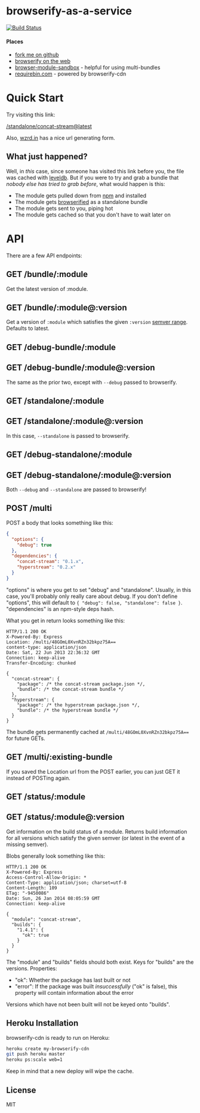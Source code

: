 # browserify-as-a-service

[![Build Status](https://travis-ci.org/jfhbrook/browserify-cdn.png?branch=master)](https://travis-ci.org/jesusabdullah/browserify-cdn)

#### Places

* [fork me on github](https://github.com/jfhbrook/browserify-cdn)
* [browserify on the web](http://browserify.org)
* [browser-module-sandbox](https://github.com/maxogden/browser-module-sandbox) - helpful for using multi-bundles
* [requirebin.com](http://requirebin.com) - powered by browserify-cdn

# Quick Start

Try visiting this link:

[/standalone/concat-stream@latest](https://wzrd.in/standalone/concat-stream@latest)

Also, [wzrd.in](https://wzrd.in) has a nice url generating form.

## What just happened?

Well, in *this* case, since someone has visited this link before you,
the file was cached with [leveldb](https://github.com/rvagg/node-levelup).
But if you were to try and grab a bundle that
*nobody else has tried to grab before*, what would happen is this:

* The module gets pulled down from [npm](http://npmjs.org) and installed
* The module gets [browserified](http://browserify.org) as a standalone bundle
* The module gets sent to you, piping hot
* The module gets cached so that you don't have to wait later on

# API

There are a few API endpoints:

## GET /bundle/:module

Get the latest version of :module.

## GET /bundle/:module@:version

Get a version of `:module` which satisfies the given `:version`
[semver range](https://github.com/isaacs/node-semver#ranges). Defaults to latest.

## GET /debug-bundle/:module
## GET /debug-bundle/:module@:version

The same as the prior two, except with `--debug` passed to browserify.

## GET /standalone/:module
## GET /standalone/:module@:version

In this case, `--standalone` is passed to browserify.

## GET /debug-standalone/:module
## GET /debug-standalone/:module@:version

Both `--debug` and `--standalone` are passed to browserify!

## POST /multi

POST a body that looks something like this:

```json
{
  "options": {
    "debug": true
  },
  "dependencies": {
    "concat-stream": "0.1.x",
    "hyperstream": "0.2.x"
  }
}
```

"options" is where you get to set "debug" and "standalone". Usually, in this
case, you'll probably only really care about debug. If you don't define
"options", this will default to `{ "debug": false, "standalone": false }`.
"dependencies" is an npm-style deps hash.

What you get in return looks something like this:

```
HTTP/1.1 200 OK
X-Powered-By: Express
Location: /multi/48GOmL0XvnRZn32bkpz75A==
content-type: application/json
Date: Sat, 22 Jun 2013 22:36:32 GMT
Connection: keep-alive
Transfer-Encoding: chunked

{
  "concat-stream": {
    "package": /* the concat-stream package.json */,
    "bundle": /* the concat-stream bundle */
  },
  "hyperstream": {
    "package": /* the hyperstream package.json */,
    "bundle": /* the hyperstream bundle */
  }
}
```

The bundle gets permanently cached at `/multi/48GOmL0XvnRZn32bkpz75A==` for
future GETs.

## GET /multi/:existing-bundle

If you saved the Location url from the POST earlier, you can just GET it
instead of POSTing again.

## GET /status/:module
## GET /status/:module@:version

Get information on the build status of a module. Returns build information for
all versions which satisfy the given semver (or latest in the event of a
missing semver).

Blobs generally look something like this:

```
HTTP/1.1 200 OK
X-Powered-By: Express
Access-Control-Allow-Origin: *
Content-Type: application/json; charset=utf-8
Content-Length: 109
ETag: "-9450086"
Date: Sun, 26 Jan 2014 08:05:59 GMT
Connection: keep-alive

{
  "module": "concat-stream",
  "builds": {
    "1.4.1": {
      "ok": true
    }
  }
}
```

The "module" and "builds" fields should both exist. Keys for "builds" are the
versions. Properties:

* "ok": Whether the package has last built or not
* "error": If the package was built *insuccessfully* ("ok" is
false), this property will contain information about the error

Versions which have not been built will not be keyed onto "builds".

## Heroku Installation

browserify-cdn is ready to run on Heroku:

```sh
heroku create my-browserify-cdn
git push heroku master
heroku ps:scale web=1
```

Keep in mind that a new deploy will wipe the cache.

## License

MIT
